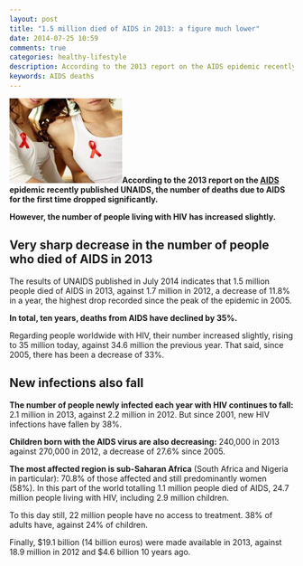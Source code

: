 ```yaml
---
layout: post
title: "1.5 million died of AIDS in 2013: a figure much lower"
date: 2014-07-25 10:59
comments: true
categories: healthy-lifestyle
description: According to the 2013 report on the AIDS epidemic recently published UNAIDS...
keywords: AIDS deaths
---
```

<p><img class="left" src="/images/15-million-died-of-aids-in-2013-a-figure-much-lower/0.jpg" width="200" height="150" title="AIDS deaths" alt="1.5 million died of AIDS in 2013: a figure much lower"><strong>According to the 2013 report on the <a href="http://medusanews.com/diseases-and-conditions/infectious-diseases/aids.html" title="AIDS">AIDS</a> epidemic recently published UNAIDS, the number of deaths due to AIDS for the first time dropped significantly.</strong></p>

<p><strong>However, the number of people living with HIV has increased slightly.</strong></p>

<!--more-->


<h2>Very sharp decrease in the number of people who died of AIDS in 2013</h2>

<p>The results of UNAIDS published in July 2014 indicates that 1.5 million people died of AIDS in 2013, against 1.7 million in 2012, a decrease of 11.8% in a year, the highest drop recorded since the peak of the epidemic in 2005.</p>

<p><strong>In total, ten years, deaths from AIDS have declined by 35%.</strong></p>

<p>Regarding people worldwide with HIV, their number increased slightly, rising to 35 million today, against 34.6 million the previous year. That said, since 2005, there has been a decrease of 33%.</p>

<h2>New infections also fall</h2>

<p><strong>The number of people newly infected each year with HIV continues to fall:</strong> 2.1 million in 2013, against 2.2 million in 2012. But since 2001, new HIV infections have fallen by 38%.</p>

<p><strong>Children born with the AIDS virus are also decreasing:</strong> 240,000 in 2013 against 270,000 in 2012, a decrease of 27.6% since 2005.</p>

<p><strong>The most affected region is sub-Saharan Africa</strong> (South Africa and Nigeria in particular): 70.8% of those affected and still predominantly women (58%). In this part of the world totalling 1.1 million people died of AIDS, 24.7 million people living with HIV, including 2.9 million children.</p>

<p>To this day still, 22 million people have no access to treatment. 38% of adults have, against 24% of children.</p>

<p>Finally, $19.1 billion (14 billion euros) were made available in 2013, against 18.9 million in 2012 and $4.6 billion 10 years ago.</p>